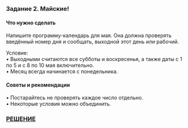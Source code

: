 ### Задание 2. Майские!

#### Что нужно сделать
Напишите программу-календарь для мая. Она должна проверять введённый номер дня и сообщать, выходной этот день или рабочий.

Условие:  
• Выходными считаются все субботы и воскресенья, а также даты с 1 по 5 и с 8 по 10 мая включительно.  
• Месяц всегда начинается с понедельника.  

#### Советы и рекомендации
• Постарайтесь не проверять каждое число отдельно.  
• Некоторые условия можно объединить.  

### [РЕШЕНИЕ](https://replit.com/@pavvell/h0mew0rkCppBasics-of-programminglesson5exercise2#main.cpp)
